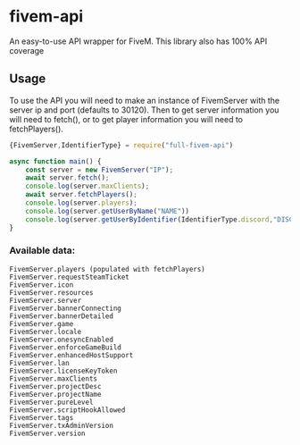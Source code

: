# fivem-api
An easy-to-use API wrapper for FiveM. This library also has 100% API coverage

## Usage
To use the API you will need to make an instance of FivemServer with the server ip and port (defaults to 30120).
Then to get server information you will need to fetch(), or to get player information you will need to fetchPlayers().

```js
{FivemServer,IdentifierType} = require("full-fivem-api")

async function main() {
    const server = new FivemServer("IP");
    await server.fetch();
    console.log(server.maxClients);
    await server.fetchPlayers();
    console.log(server.players);
    console.log(server.getUserByName("NAME"))
    console.log(server.getUserByIdentifier(IdentifierType.discord,"DISCORD-ID"))
}
```
### Available data:
```
FivemServer.players (populated with fetchPlayers)
FivemServer.requestSteamTicket
FivemServer.icon
FivemServer.resources
FivemServer.server
FivemServer.bannerConnecting
FivemServer.bannerDetailed
FivemServer.game
FivemServer.locale
FivemServer.onesyncEnabled
FivemServer.enforceGameBuild
FivemServer.enhancedHostSupport
FivemServer.lan
FivemServer.licenseKeyToken
FivemServer.maxClients
FivemServer.projectDesc
FivemServer.projectName
FivemServer.pureLevel
FivemServer.scriptHookAllowed
FivemServer.tags
FivemServer.txAdminVersion
FivemServer.version
```

